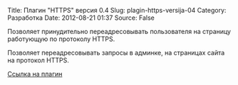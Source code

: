 Title: Плагин "HTTPS" версия 0.4
Slug: plagin-https-versija-04
Category: Разработка
Date: 2012-08-21 01:37
Source: False

Позволяет принудительно переадресовывать пользователя на страницу работующую по протоколу HTTPS.

Позволяет переадресовывать запросы в админке, на страницах сайта на протокол HTTPS.

[Ссылка на плагин](http://i.libc6.org/media/plugins/https.zip)
